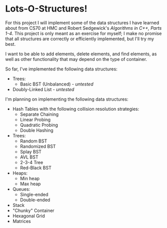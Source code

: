 # Lots-O-Structures!

For this project I will implement some of the data structures I have learned about from CS70 at HMC and Robert Sedgewick's *Algorithms in C++, Parts 1-4*. 
This project is only meant as an exercise for myself; I make no promise that all structures are correctly or efficiently implemented, but I'll try my best.

I want to be able to add elements, delete elements, and find elements, as well as other functionality that may depend on the type of container.

So far, I've implemented the following data structures:
  * Trees:
    * Basic BST (Unbalanced) - *untested*
  * Doubly-Linked List - *untested*

I'm planning on implementing the following data structures:
  * Hash Tables with the following collision resolution strategies:
    * Separate Chaining
    * Linear Probing
    * Quadratic Probing
    * Double Hashing
  * Trees:
    * Random BST
    * Randomized BST
    * Splay BST
    * AVL BST
    * 2-3-4 Tree
    * Red-Black BST
  * Heaps:
    * Min heap
    * Max heap
  * Queues:
    * Single-ended
    * Double-ended
  * Stack
  * "Chunky" Container
  * Hexagonal Grid
  * Matrices

